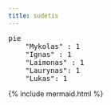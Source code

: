 ```yaml
---
title: sudėtis
---
```


<pre class="mermaid">
pie
    "Mykolas" : 1
    "Ignas" : 1
    "Laimonas" : 1
    "Laurynas": 1
    "Lukas": 1
</pre>

{% include mermaid.html %}
